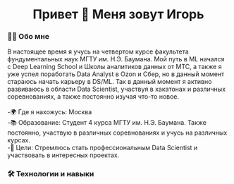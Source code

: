 <h1 align="center"> Привет 👋 Меня зовут Игорь</h1>


<h3 align="left">👩‍💻  Обо мне</h3>

<p align="left"> В настоящее время я учусь на четвертом курсе факультета фундументальных наук МГТУ им. Н.Э. Баумана. Мой путь в ML начался с Deep Learning School и Школы аналитиков данных от МТС, а также я уже успел поработать Data Analyst в Ozon и Сбер, но в данный момент стараюсь начать карьеру в DS/ML. Так в данный момент я активно развиваюсь в области Data Scientist, участвуя в хакатонах и различных соревнованиях, а также постоянно изучая что-то новое.<br><br>-🌍 Где я нахожусь: Москва<br>-📚 Образование: Студент 4 курса МГТУ им. Н.Э. Баумана. Также постоянно, участвую в различных соревнованиях и учусь на различных курсах.<br>-🚀 Цели: Стремлюсь стать профессиональным Data Scientist и участвовать в интересных проектах.<br></p>

<h3 align="left">🛠 Технологии и навыки</h3>

